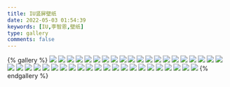 ```yaml
---
title: IU竖屏壁纸
date: 2022-05-03 01:54:39
keywords: [IU,李智恩,壁纸]
type: gallery
comments: false
---
```


{% gallery %}
![](https://img.gejiba.com/images/6cc22b923bc3b0aa7a7b26c11a0b3889.jpg)
![](https://img.gejiba.com/images/5719365d5803030f8312b4111b4aef17.jpg)
![](https://img.gejiba.com/images/7d8c63c8d26e8313864d7789bae7f001.jpg)
![](https://img.gejiba.com/images/4f9b588c4cbda160c2e0f728c325dafb.jpg)
![](https://img.gejiba.com/images/edabe890158797c0a6e09838cb7a5a44.jpg)
![](https://img.gejiba.com/images/466f3428ce25c82b8a343078c9fe8f6f.jpg)
![](https://img.gejiba.com/images/d8efe478c2b87b056e4622b1b77e373c.jpg)
![](https://img.gejiba.com/images/26b74aa2138dc0c8d45d0b46f59408d5.jpg)
![](https://img.gejiba.com/images/6b54354cfaf1c5bec0760258f5f69fa9.jpg)
![](https://img.gejiba.com/images/2d2d351bd3ab1efaed1044c520ad379d.jpg)
![](https://img.gejiba.com/images/c823d4d67223902b08ed7f53b10f3f93.jpg)
![](https://img.gejiba.com/images/99b7c95b017f4441ad3d13262cbb419c.jpg)
![](https://img.gejiba.com/images/6c1b1da0263cfc097149ab22b6313960.jpg)
![](https://img.gejiba.com/images/d49d08e57479d2400da1439f091fc5dc.jpg)
![](https://img.gejiba.com/images/1347ff3752dcd56626991df22766e3de.jpg)
![](https://img.gejiba.com/images/17e7764882323df33e9e89b83ecaadad.jpg)
![](https://img.gejiba.com/images/31aaa61eba5b39f8bdf11aca76e16deb.jpg)
![](https://img.gejiba.com/images/df5e66d231e5c591be9b8e145243f7cb.jpg)
![](https://img.gejiba.com/images/6c4832c563bd10d49b7719e977ec283e.jpg)
![](https://img.gejiba.com/images/40e4ab528eccb73ca7394ef4de9a9dd5.jpg)
![](https://img.gejiba.com/images/9e36472e988f237704f00175decf560a.jpg)
![](https://img.gejiba.com/images/9701e6ee78cfb6c252f3457857ed2c9d.jpg)
![](https://img.gejiba.com/images/e377cbf42759827c58e4de12e7e3f763.jpg)
![](https://img.gejiba.com/images/93f7e9374942e3ed98840c3f18f34830.jpg)
![](https://img.gejiba.com/images/1b45eca9ffaa255b0dfa318d90ee8168.jpg)
![](https://img.gejiba.com/images/63e60803385cc9ee02f18b9cbf7f6011.jpg)
![](https://img.gejiba.com/images/22a7860a417579b9d42a2962ef5961c6.jpg)
![](https://img.gejiba.com/images/21d1a68add9ba30b7498d1f01155d2c7.jpg)
![](https://img.gejiba.com/images/2dd422f4b7782ba77b94719f74890264.jpg)
![](https://img.gejiba.com/images/cf102557ab383da3547462b8d27518b8.jpg)
![](https://img.gejiba.com/images/ba7d77e3a2ee8ea01ae7ae0b65539cd9.jpg)
![](https://img.gejiba.com/images/cce4333f930d8d0b987d12085a77de29.jpg)
![](https://img.gejiba.com/images/1103b335115dbacb40deb4f7e9a3f582.jpg)
![](https://img.gejiba.com/images/df101d7d60f590e4485426e4ea2a1350.jpg)
![](https://img.gejiba.com/images/925a4a2298d257b9e51b0408d7731b66.jpg)
![](https://img.gejiba.com/images/75019b2cdd0cc45b203a45a687679f52.jpg)
![](https://img.gejiba.com/images/d4d865713621e097c59c7fd7b11b0ca9.jpg)
![](https://img.gejiba.com/images/4be0c28a9a51a1b97ad1b11960c1a0e9.jpg)
![](https://img.gejiba.com/images/f4f776dd6c2947c35da714e79eabc592.jpg)
![](https://img.gejiba.com/images/3483515cde1cca3183c36829ad3ac056.jpg)
![](https://img.gejiba.com/images/bec5f0887cfc0b82b7e5fa963ef8ca47.jpg)
![](https://img.gejiba.com/images/9892e1cb3a2276816ce65028aab74d51.jpg)
{% endgallery %}
